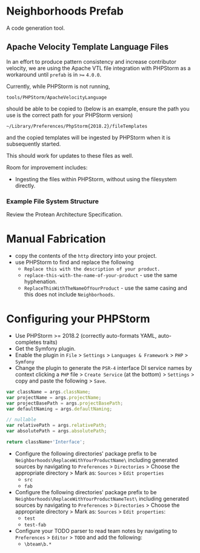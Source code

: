 # Neighborhoods Prefab
A code generation tool.


## Apache Velocity Template Language Files

In an effort to produce pattern consistency and increase contributor velocity, we are using the Apache VTL file integration with PHPStorm as a workaround until `prefab` is in `>=` `4.0.0`.

Currently, while PHPStorm is not running,

`tools/PHPStorm/ApacheVelocityLanguage`

should be able to be copied to (below is an example, ensure the path you use is the correct path for your PHPStorm version)

`~/Library/Preferences/PhpStorm{2018.2}/fileTemplates`

and the copied templates will be ingested by PHPStorm when it is subsequently started.

This should work for updates to these files as well.

Room for improvement includes:
* Ingesting the files within PHPStorm, without using the filesystem directly.

### Example File System Structure
Review the Protean Architecture Specification.

# Manual Fabrication
* copy the contents of the `http` directory into your project.
* use PHPStorm to find and replace the following
    * `Replace this with the description of your product.`
    * `replace-this-with-the-name-of-your-product` - use the same hyphenation.
    * `ReplaceThisWithTheNameOfYourProduct` - use the same casing and this does not include `Neighborhoods`.

# Configuring your PHPStorm
* Use PHPStorm >= 2018.2 (correctly auto-formats YAML, auto-completes traits)
* Get the Symfony plugin.
* Enable the plugin in `File` > `Settings` > `Languages & Framework` > `PHP` > `Symfony`
* Change the plugin to generate the `PSR-4` interface DI service names by context clicking a `PHP` file > `Create Service` (at the bottom) > `Settings` > copy and paste the following > `Save`.
```javascript
var className = args.className;
var projectName = args.projectName;
var projectBasePath = args.projectBasePath;
var defaultNaming = args.defaultNaming;

// nullable
var relativePath = args.relativePath;
var absolutePath = args.absolutePath;

return className+'Interface';
```
* Configure the following directories' package prefix to be `Neighborhoods\ReplaceWithYourProductName\` including generated sources by navigating to `Preferences` > `Directories` > Choose the appropriate directory > Mark as: `Sources` > `Edit properties`
    * `src`
    * `fab`
* Configure the following directories' package prefix to be `Neighborhoods\ReplaceWithYourProductNameTest\` including generated sources by navigating to `Preferences` > `Directories` > Choose the appropriate directory > Mark as: `Sources` > `Edit properties`:
    * `test`
    * `test-fab`
* Configure your TODO parser to read team notes by navigating to `Preferences` > `Editor` > `TODO` and add the following:
    * `\bteam\b.*`
